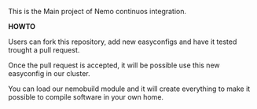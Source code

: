 This is the Main project of Nemo continuos integration.


**HOWTO**

Users can fork this repository, add new easyconfigs and have it tested trought a pull request.

Once the pull request is accepted, it will be possible use this new easyconfig in our cluster.

You can load our nemobuild module and it will create everything to make it possible to compile software in your own home.

